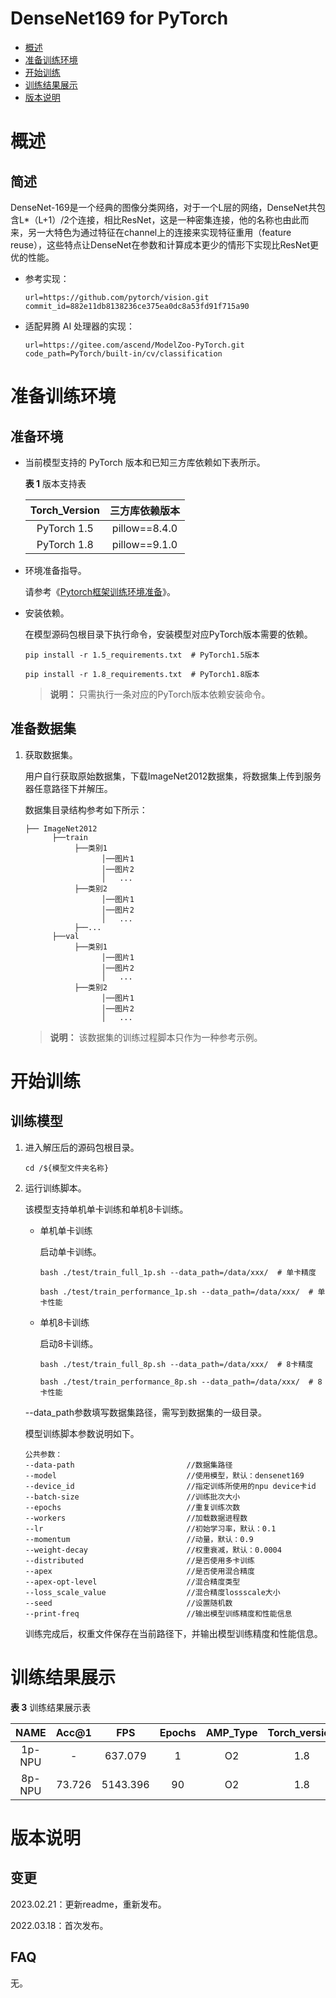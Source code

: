 # DenseNet169 for PyTorch

-   [概述](概述.md)
-   [准备训练环境](准备训练环境.md)
-   [开始训练](开始训练.md)
-   [训练结果展示](训练结果展示.md)
-   [版本说明](版本说明.md)



# 概述

## 简述

DenseNet-169是一个经典的图像分类网络，对于一个L层的网络，DenseNet共包含L*（L+1）/2个连接，相比ResNet，这是一种密集连接，他的名称也由此而来，另一大特色为通过特征在channel上的连接来实现特征重用（feature reuse），这些特点让DenseNet在参数和计算成本更少的情形下实现比ResNet更优的性能。

- 参考实现：

  ```
  url=https://github.com/pytorch/vision.git
  commit_id=882e11db8138236ce375ea0dc8a53fd91f715a90
  ```

- 适配昇腾 AI 处理器的实现：

  ```
  url=https://gitee.com/ascend/ModelZoo-PyTorch.git
  code_path=PyTorch/built-in/cv/classification
  ```


# 准备训练环境

## 准备环境

- 当前模型支持的 PyTorch 版本和已知三方库依赖如下表所示。

  **表 1**  版本支持表

  | Torch_Version      | 三方库依赖版本                                 |
  | :--------: | :----------------------------------------------------------: |
  | PyTorch 1.5 | pillow==8.4.0 |
  | PyTorch 1.8 | pillow==9.1.0 |
  
- 环境准备指导。

  请参考《[Pytorch框架训练环境准备](https://www.hiascend.com/document/detail/zh/ModelZoo/pytorchframework/ptes)》。
  
- 安装依赖。

  在模型源码包根目录下执行命令，安装模型对应PyTorch版本需要的依赖。
  ```
  pip install -r 1.5_requirements.txt  # PyTorch1.5版本
  
  pip install -r 1.8_requirements.txt  # PyTorch1.8版本
  ```
  > **说明：** 
  >只需执行一条对应的PyTorch版本依赖安装命令。


## 准备数据集

1. 获取数据集。

   用户自行获取原始数据集，下载ImageNet2012数据集，将数据集上传到服务器任意路径下并解压。

   数据集目录结构参考如下所示：

   ```
   ├── ImageNet2012
         ├──train
              ├──类别1
                    │──图片1
                    │──图片2
                    │   ...       
              ├──类别2
                    │──图片1
                    │──图片2
                    │   ...   
              ├──...                     
         ├──val  
              ├──类别1
                    │──图片1
                    │──图片2
                    │   ...       
              ├──类别2
                    │──图片1
                    │──图片2
                    │   ...              
   ```

   > **说明：** 
   > 该数据集的训练过程脚本只作为一种参考示例。

# 开始训练

## 训练模型

1. 进入解压后的源码包根目录。

   ```
   cd /${模型文件夹名称} 
   ```

2. 运行训练脚本。

   该模型支持单机单卡训练和单机8卡训练。

   - 单机单卡训练

     启动单卡训练。

     ```shell
     bash ./test/train_full_1p.sh --data_path=/data/xxx/  # 单卡精度
     
     bash ./test/train_performance_1p.sh --data_path=/data/xxx/  # 单卡性能
     ```

   - 单机8卡训练

     启动8卡训练。

     ```shell
     bash ./test/train_full_8p.sh --data_path=/data/xxx/  # 8卡精度
     
     bash ./test/train_performance_8p.sh --data_path=/data/xxx/  # 8卡性能
     ```

   --data_path参数填写数据集路径，需写到数据集的一级目录。

   模型训练脚本参数说明如下。

   ```
   公共参数：
   --data-path                         //数据集路径
   --model                             //使用模型，默认：densenet169
   --device_id                         //指定训练所使用的npu device卡id
   --batch-size                        //训练批次大小
   --epochs                            //重复训练次数
   --workers                           //加载数据进程数
   --lr                                //初始学习率，默认：0.1
   --momentum                          //动量，默认：0.9
   --weight-decay                      //权重衰减，默认：0.0004
   --distributed                       //是否使用多卡训练
   --apex                              //是否使用混合精度
   --apex-opt-level                    //混合精度类型
   --loss_scale_value                  //混合精度lossscale大小
   --seed                              //设置随机数
   --print-freq                        //输出模型训练精度和性能信息
   ```

   训练完成后，权重文件保存在当前路径下，并输出模型训练精度和性能信息。

# 训练结果展示

**表 3**  训练结果展示表

| NAME    | Acc@1  | FPS     | Epochs | AMP_Type | Torch_version |
| :-----: | :----: | :-----: | :----: | :------: | :-----------: |
| 1p-NPU  | - | 637.079 |   1    | O2       | 1.8           |
| 8p-NPU  | 73.726 | 5143.396 | 90     | O2       | 1.8           |


# 版本说明

## 变更

2023.02.21：更新readme，重新发布。

2022.03.18：首次发布。

## FAQ

无。
